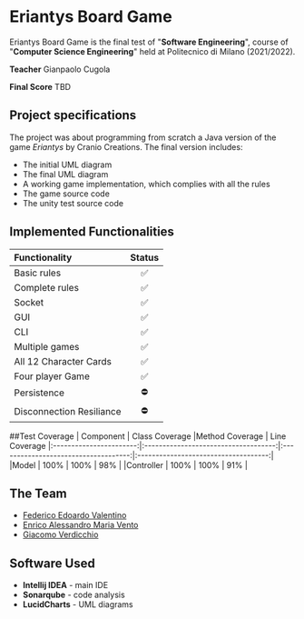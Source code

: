 # Eriantys Board Game

Eriantys Board Game is the final test of "**Software Engineering**", course of "**Computer Science Engineering**" held at Politecnico di Milano (2021/2022).

**Teacher** Gianpaolo Cugola

**Final Score** TBD

## Project specifications
The project was about programming from scratch a Java version of the game _Eriantys_ by Cranio Creations.
The final version includes: 
 - The initial UML diagram
 - The final UML diagram
 - A working game implementation, which complies with all the rules
 - The game source code
 - The unity test source code
 ## Implemented Functionalities
 
| Functionality | Status |
|:-----------------------|:------------------------------------:|
| Basic rules | ✅|
| Complete rules | ✅|
| Socket |✅|
| GUI | ✅ |
| CLI |✅ |
| Multiple games | ✅|
| All 12 Character Cards | ✅ |
| Four player Game | ✅ |
| Persistence | ⛔ |
| Disconnection Resiliance | ⛔ |

##Test Coverage
| Component | Class Coverage |Method Coverage | Line Coverage
|:-----------------------:|:------------------------------------:|:------------------------------------:|:------------------------------------:|
|Model | 100% | 100% | 98% |
|Controller | 100% | 100% | 91% |

## The Team
* [Federico Edoardo Valentino](https://github.com/FedericoValentino)
* [Enrico Alessandro Maria Vento](https://github.com/EnricoVento)
* [Giacomo Verdicchio](https://github.com/GiacomoVerdicchio)

## Software Used
* **Intellij IDEA** - main IDE
* **Sonarqube** - code analysis
* **LucidCharts** - UML diagrams
